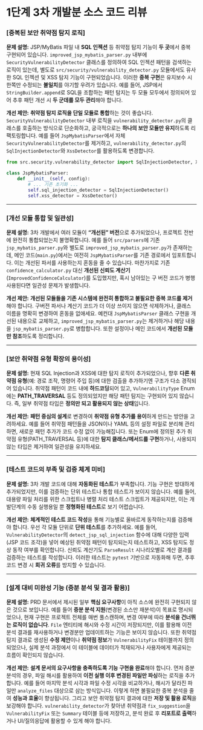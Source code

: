 # 1단계 3차 개발분 소스 코드 리뷰

### [중복된 보안 취약점 탐지 로직]  
**문제 설명:** JSP/MyBatis 파일 내 **SQL 인젝션** 등 취약점 탐지 기능이 **두 곳**에서 중복 구현되어 있습니다. `improved_jsp_mybatis_parser.py` 내부에 `SecurityVulnerabilityDetector` 클래스를 정의하여 SQL 인젝션 패턴을 검색하는 로직이 있는데, 별도로 `src/security/vulnerability_detector.py` 모듈에서도 유사한 SQL 인젝션 및 XSS 탐지 기능이 구현되었습니다. 이러한 **중복 구현**은 유지보수 시 한쪽만 수정되는 **불일치**를 야기할 우려가 있습니다. 예를 들어, JSP에서 `StringBuilder.append`로 SQL을 조합하는 패턴 탐지는 두 모듈 모두에서 정의되어 있어 추후 패턴 개선 시 **두 군데를 모두 관리**해야 합니다.  

**개선 제안:** **취약점 탐지 로직을 단일 모듈로 통합**하는 것이 좋습니다. `SecurityVulnerabilityDetector` 내부 로직을 `vulnerability_detector.py`의 클래스를 호출하는 방식으로 단순화하고, 궁극적으로는 **하나의 보안 모듈만 유지**하도록 리팩토링합니다. 예를 들어 `JspMybatisParser`에서 자체 `SecurityVulnerabilityDetector`를 제거하고, `vulnerability_detector.py`의 `SqlInjectionDetector`와 `XssDetector`를 활용하도록 변경합니다.  

```python
from src.security.vulnerability_detector import SqlInjectionDetector, XssDetector

class JspMybatisParser:
    def __init__(self, config):
        # ... 기존 초기화 ...
        self.sql_injection_detector = SqlInjectionDetector()
        self.xss_detector = XssDetector()
```

---

### [개선 모듈 통합 및 일관성]  
**문제 설명:** 3차 개발에서 여러 모듈이 **“개선된” 버전**으로 추가되었으나, 프로젝트 전반에 완전히 통합되었는지 불명확합니다. 예를 들어 `src/parsers`에 기존 `jsp_mybatis_parser.py`와 별도로 `improved_jsp_mybatis_parser.py`가 존재하는데, 메인 코드(`main.py`)에서는 여전히 `JspMybatisParser`를 기존 경로에서 임포트합니다. 이는 개선된 파서를 사용하는지 혼동을 줄 수 있습니다. 마찬가지로 기존 `confidence_calculator.py` 대신 **개선된 신뢰도 계산기**(`ImprovedConfidenceCalculator`)를 도입했지만, 혹시 남아있는 구 버전 코드가 병행 사용된다면 일관성 문제가 발생합니다.  

**개선 제안:** **개선된 모듈들을 기존 시스템에 완전히 통합하고 불필요한 중복 코드를 제거**해야 합니다. 구버전 파서나 계산기 코드가 더 이상 쓰이지 않으면 삭제하거나, 클래스 이름을 명확히 변경하여 혼동을 없애세요. 예컨대 `JspMybatisParser` 클래스 구현을 개선된 내용으로 교체하고, `improved_jsp_mybatis_parser.py`는 제거하거나 해당 내용을 `jsp_mybatis_parser.py`로 병합합니다. 또한 설정이나 메인 코드에서 **개선된 모듈만 참조**하도록 정리합니다.  

---

### [보안 취약점 유형 확장의 용이성]  
**문제 설명:** 현재 SQL Injection과 XSS에 대한 탐지 로직이 추가되었으나, 향후 **다른 취약점 유형**(예: 경로 조작, 명령어 주입 등)에 대한 검출을 추가하기엔 구조가 다소 경직되어 있습니다. 취약점 패턴이 코드 내에 **하드코딩**되어 있고, `VulnerabilityType` Enum에는 **PATH_TRAVERSAL** 등도 정의되었지만 해당 패턴 탐지는 구현되어 있지 않습니다. 즉, 일부 취약점 타입은 **정의만 되고 활용되지 않는 상태**입니다.  

**개선 제안:** **패턴 중심의 설계**로 변경하여 **취약점 유형 추가를 용이**하게 만드는 방안을 고려하세요. 예를 들어 취약점 패턴들을 JSON이나 YAML 등의 설정 파일로 분리해 관리하면, 새로운 패턴 추가가 코드 수정 없이 가능해집니다. 또는 Enum에 정의된 추가 취약점 유형(PATH_TRAVERSAL 등)에 대한 **탐지 클래스/메서드를 구현**하거나, 사용되지 않는 타입은 제거하여 일관성을 유지하세요.  

---

### [테스트 코드의 부족 및 검증 체계 미비]  
**문제 설명:** 3차 개발 코드에 대해 **자동화된 테스트**가 부족합니다. 기능 구현은 방대하게 추가되었지만, 이를 검증하는 단위 테스트나 통합 테스트가 보이지 않습니다. 예를 들어, 대용량 파일 처리를 위한 스크립트나 병렬 처리 테스트 스크립트가 제공되지만, 이는 개발단계의 수동 실행용일 뿐 **정형화된 테스트**로 보기 어렵습니다.  

**개선 제안:** **체계적인 테스트 코드 작성**을 통해 기능별로 올바르게 동작하는지를 검증해야 합니다. 우선 각 모듈 단위로 **단위 테스트**를 추가하세요. 예를 들어, `VulnerabilityDetector`의 `detect_jsp_sql_injection` 함수에 대해 다양한 입력(JSP 코드 조각)을 넣어 예상된 취약점 패턴이 탐지되는지 테스트하고, XSS 탐지도 정상 동작 여부를 확인합니다. 신뢰도 계산기도 `ParseResult` 시나리오별로 계산 결과를 검증하는 테스트를 작성합니다. 이러한 테스트는 `pytest` 기반으로 자동화해 두면, 추후 코드 변경 시 **회귀 오류**를 방지할 수 있습니다.  

---

### [설계 대비 미완성 기능 (증분 분석 및 결과 활용)]  
**문제 설명:** PRD 문서에서 제시된 일부 **핵심 요구사항**이 아직 소스에 완전히 구현되지 않은 것으로 보입니다. 예를 들어 **증분 분석 지원**(변경된 소스만 재분석)이 목표로 명시되었으나, 현재 구현은 프로젝트 전체를 매번 풀스캔하며, 변경 여부에 따라 **분석을 건너뛰는 로직이 없습니다**. `File` 엔티티에 해시와 수정 시간이 저장되지만, 이를 활용해 이전 분석 결과를 재사용하거나 변경분만 업데이트하는 기능은 보이지 않습니다. 또한 취약점 탐지 결과로 생성된 **수정 제안**이나 **취약점 정보**가 `VulnerabilityFix` 테이블까지 정의되었으나, 실제 분석 과정에서 이 테이블에 데이터가 적재되거나 사용자에게 제공되는 흐름이 확인되지 않습니다.  

**개선 제안:** **설계 문서의 요구사항을 충족하도록 기능 구현을 완료**해야 합니다. 먼저 증분 분석의 경우, 파일 해시를 활용하여 **이전 실행 이후 변경된 파일만 파싱**하는 로직을 추가합니다. 예를 들어 마지막 분석 시각과 파일 수정 시각을 비교하거나, 해시가 달라진 파일만 `analyze_files` 대상으로 삼는 방식입니다. 이렇게 하면 불필요한 중복 분석을 줄여 **성능과 효율**이 향상됩니다. 그리고 보안 취약점 탐지 결과에 대한 **저장 및 활용 로직**을 보강해야 합니다. `vulnerability_detector`가 찾아낸 취약점과 `fix_suggestion`을 `VulnerabilityFix` 또는 `Summary` 테이블 등에 저장하고, 분석 완료 후 **리포트로 출력**하거나 UI/질의응답에 활용할 수 있게 해야 합니다.  
